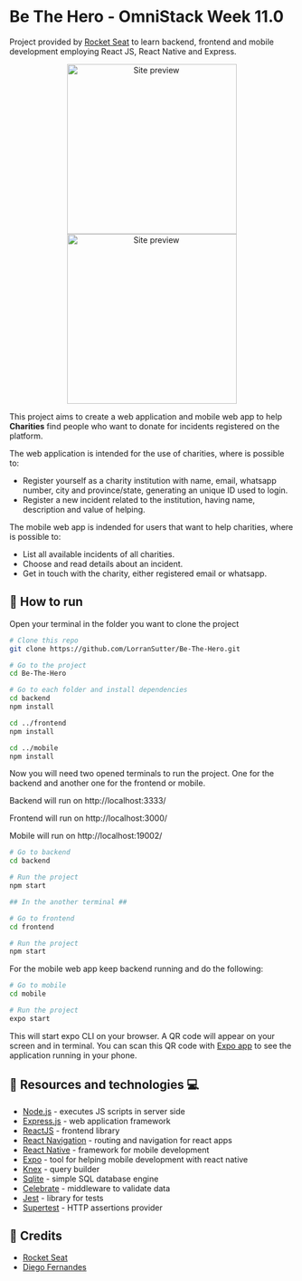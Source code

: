 # Be The Hero - OmniStack Week 11.0

Project provided by [Rocket Seat](https://rocketseat.com.br/week/inscricao/11.0) to learn backend, frontend and mobile development employing React JS, React Native and Express.

<div align="center">

<img src="https://res.cloudinary.com/lorransutter/image/upload/v1588812449/be_the_hero_site_preview.gif" alt="Site preview" height="300"/>
<img src="https://res.cloudinary.com/lorransutter/image/upload/v1588898902/be_the_hero_mobile_preview.gif" alt="Site preview" height="300"/>

</div>

This project aims to create a web application and mobile web app to help **Charities** find people who want to donate for incidents registered on the platform.

The web application is intended for the use of charities, where is possible to:

- Register yourself as a charity institution with name, email, whatsapp number, city and province/state, generating an unique ID used to login.
- Register a new incident related to the institution, having name, description and value of helping.

The mobile web app is indended for users that want to help charities, where is possible to:

- List all available incidents of all charities.
- Choose and read details about an incident.
- Get in touch with the charity, either registered email or whatsapp.

## :runner: How to run

Open your terminal in the folder you want to clone the project

```sh
# Clone this repo
git clone https://github.com/LorranSutter/Be-The-Hero.git

# Go to the project
cd Be-The-Hero

# Go to each folder and install dependencies
cd backend
npm install

cd ../frontend
npm install

cd ../mobile
npm install
```

Now you will need two opened terminals to run the project. One for the backend and another one for the frontend or mobile.

Backend will run on http://localhost:3333/

Frontend will run on http://localhost:3000/

Mobile will run on http://localhost:19002/

```sh
# Go to backend
cd backend

# Run the project
npm start

## In the another terminal ##

# Go to frontend
cd frontend

# Run the project
npm start
```

For the mobile web app keep backend running and do the following:

```sh
# Go to mobile
cd mobile

# Run the project
expo start
```

This will start expo CLI on your browser. A QR code will appear on your screen and in terminal. You can scan this QR code with [Expo app](https://expo.io/tools#client) to see the application running in your phone.

## :book: Resources and technologies :computer:

- [Node.js](https://nodejs.org/en/) - executes JS scripts in server side
- [Express.js](http://expressjs.com/) - web application framework
- [ReactJS](https://reactjs.org/) - frontend library
- [React Navigation](https://reactnavigation.org/) - routing and navigation for react apps
- [React Native](https://reactnative.dev/) - framework for mobile development
- [Expo](https://expo.io/) - tool for helping mobile development with react native
- [Knex](http://knexjs.org/) - query builder
- [Sqlite](https://www.sqlite.org/index.html) - simple SQL database engine
- [Celebrate](https://github.com/arb/celebrate) - middleware to validate data
- [Jest](https://jestjs.io/) - library for tests
- [Supertest](https://github.com/visionmedia/supertest) - HTTP assertions provider

## :cookie: Credits
- [Rocket Seat](https://rocketseat.com.br/week/inscricao/11.0)
- [Diego Fernandes](https://github.com/diego3g)
